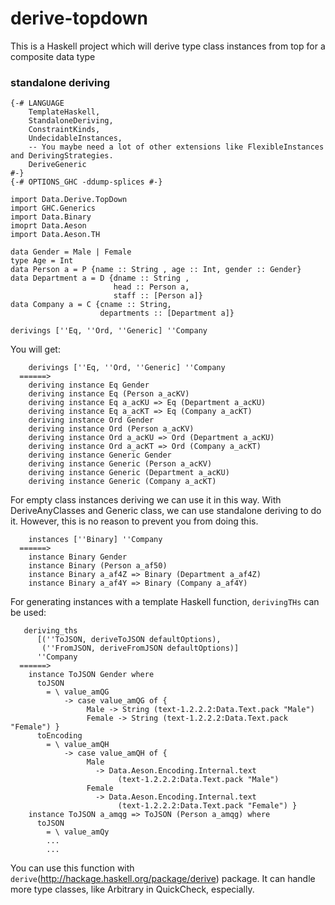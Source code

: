 # derive-topdown
This is a Haskell project which will derive type class instances from top for a composite data type
### standalone deriving

	{-# LANGUAGE
		TemplateHaskell,
		StandaloneDeriving,
		ConstraintKinds,      
		UndecidableInstances,
		-- You maybe need a lot of other extensions like FlexibleInstances and DerivingStrategies.
		DeriveGeneric
	#-}
	{-# OPTIONS_GHC -ddump-splices #-}
	
	import Data.Derive.TopDown
	import GHC.Generics
	import Data.Binary
	imoprt Data.Aeson
	import Data.Aeson.TH

	data Gender = Male | Female
	type Age = Int
	data Person a = P {name :: String , age :: Int, gender :: Gender}
	data Department a = D {dname :: String , 
						   head :: Person a, 
						   staff :: [Person a]}
	data Company a = C {cname :: String, 
	                    departments :: [Department a]}
	
	derivings [''Eq, ''Ord, ''Generic] ''Company

You will get:

		derivings [''Eq, ''Ord, ''Generic] ''Company
	  ======>
	    deriving instance Eq Gender
	    deriving instance Eq (Person a_acKV)
	    deriving instance Eq a_acKU => Eq (Department a_acKU)
	    deriving instance Eq a_acKT => Eq (Company a_acKT)
	    deriving instance Ord Gender
	    deriving instance Ord (Person a_acKV)
	    deriving instance Ord a_acKU => Ord (Department a_acKU)
	    deriving instance Ord a_acKT => Ord (Company a_acKT)
	    deriving instance Generic Gender
	    deriving instance Generic (Person a_acKV)
	    deriving instance Generic (Department a_acKU)
	    deriving instance Generic (Company a_acKT)


For empty class instances deriving we can use it in this way. With DeriveAnyClasses and Generic class, we can use standalone deriving to do it. However, this is no reason to prevent you from doing this.

	    instances [''Binary] ''Company
	  ======>
	    instance Binary Gender
	    instance Binary (Person a_af50)
	    instance Binary a_af4Z => Binary (Department a_af4Z)
	    instance Binary a_af4Y => Binary (Company a_af4Y)

For generating instances with a template Haskell function, `derivingTHs` can be used:
	
	   deriving_ths
	      [(''ToJSON, deriveToJSON defaultOptions),
	       (''FromJSON, deriveFromJSON defaultOptions)]
	      ''Company
	  ======>
	    instance ToJSON Gender where
	      toJSON
	        = \ value_amQG
	            -> case value_amQG of {
	                 Male -> String (text-1.2.2.2:Data.Text.pack "Male")
	                 Female -> String (text-1.2.2.2:Data.Text.pack "Female") }
	      toEncoding
	        = \ value_amQH
	            -> case value_amQH of {
	                 Male
	                   -> Data.Aeson.Encoding.Internal.text
	                        (text-1.2.2.2:Data.Text.pack "Male")
	                 Female
	                   -> Data.Aeson.Encoding.Internal.text
	                        (text-1.2.2.2:Data.Text.pack "Female") }
	    instance ToJSON a_amqg => ToJSON (Person a_amqg) where
	      toJSON
	        = \ value_amQy
	        ...
	        ...
		
You can use this function with `derive`(http://hackage.haskell.org/package/derive) package. It can handle more type classes, like Arbitrary in QuickCheck, especially. 